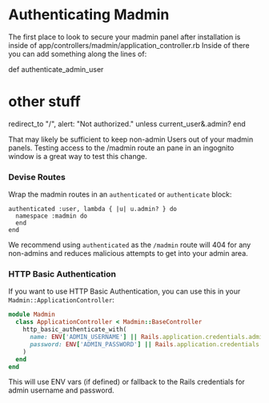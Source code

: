# Authenticating Madmin

The first place to look to secure your madmin panel after installation is inside of app/controllers/madmin/application_controller.rb
Inside of there you can add something along the lines of:

def authenticate_admin_user
  # other stuff
  redirect_to "/", alert: "Not authorized." unless current_user&.admin?
end  

That may likely be sufficient to keep non-admin Users out of your madmin panels. Testing access to the /madmin route an pane in an ingognito window is a great way to test this change.

### Devise Routes

Wrap the madmin routes in an `authenticated` or `authenticate` block:

```
authenticated :user, lambda { |u| u.admin? } do
  namespace :madmin do
  end
end
```

We recommend using `authenticated` as the `/madmin` route will 404 for any non-admins and reduces malicious attempts to get into your admin area.

### HTTP Basic Authentication

If you want to use HTTP Basic Authentication, you can use this in your
`Madmin::ApplicationController`:

```ruby
module Madmin
  class ApplicationController < Madmin::BaseController
    http_basic_authenticate_with(
      name: ENV['ADMIN_USERNAME'] || Rails.application.credentials.admin_username,
      password: ENV['ADMIN_PASSWORD'] || Rails.application.credentials.admin_password
    )
  end
end
```

This will use ENV vars (if defined) or fallback to the Rails credentials for admin username and password.
